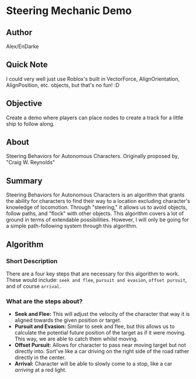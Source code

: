# Steering Mechanic Demo

## Author
Alex/EnDarke

## Quick Note
I could very well just use Roblox's built in VectorForce, AlignOrientation,
AlignPosition, etc. objects, but that's no fun! :D

## Objective
Create a demo where players can place nodes to create a track for a little ship to follow along.

## About
Steering Behaviors for Autonomous Characters. Originally proposed by, "Craig W. Reynolds"

## Summary
Steering Behaviors for Autonomous Characters is an algorithm that grants the ability for characters to find their way to a location excluding character's knowledge of locomotion. Through "steering," it allows us to avoid objects, follow paths, and "flock" with other objects. This algorithm covers a lot of ground in terms of extendable possibilities. However, I will only be going for a simple path-following system through this algorithm.

## Algorithm
### Short Description
There are a four key steps that are necessary for this algorithm to work. These would include: `seek and flee`, `pursuit and evasion`, `offset pursuit`, and of course `arrival`.

### What are the steps about?
- **Seek and Flee:** This will adjust the velocity of the character that way it is aligned towards the given position or target.
- **Pursuit and Evasion:** Similar to seek and flee, but this allows us to calculate the potential future position of the target as if it were moving. This way, we are able to catch them whilst moving.
- **Offset Pursuit:** Allows for character to pass near moving target but not directly into. Sort've like a car driving on the right side of the road rather directly in the center.
- **Arrival:** Character will be able to slowly come to a stop, like a car *arriving* at a red light.